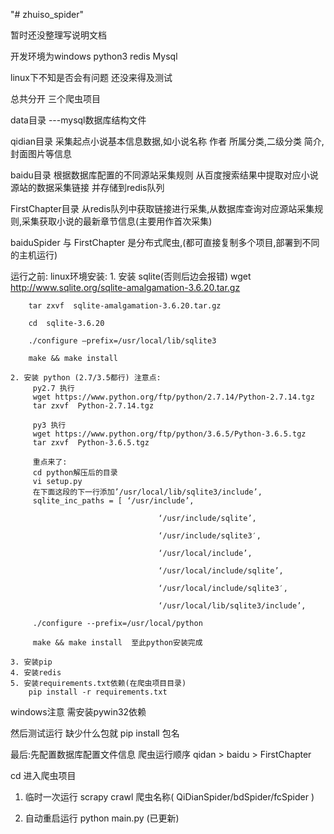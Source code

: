 "# zhuiso_spider"

暂时还没整理写说明文档

开发环境为windows python3 redis Mysql

linux下不知是否会有问题  还没来得及测试

总共分开 三个爬虫项目

data目录 ---mysql数据库结构文件

qidian目录 采集起点小说基本信息数据,如小说名称 作者 所属分类,二级分类 简介,封面图片等信息

baidu目录 根据数据库配置的不同源站采集规则 从百度搜索结果中提取对应小说源站的数据采集链接 并存储到redis队列

FirstChapter目录 从redis队列中获取链接进行采集,从数据库查询对应源站采集规则,采集获取小说的最新章节信息(主要用作首次采集)

baiduSpider 与 FirstChapter 是分布式爬虫,(都可直接复制多个项目,部署到不同的主机运行)

运行之前:
linux环境安装:
    1. 安装 sqlite(否则后边会报错)
        wget http://www.sqlite.org/sqlite-amalgamation-3.6.20.tar.gz

        tar zxvf  sqlite-amalgamation-3.6.20.tar.gz

        cd  sqlite-3.6.20

        ./configure –prefix=/usr/local/lib/sqlite3

        make && make install

    2. 安装 python (2.7/3.5都行) 注意点:
         py2.7 执行
         wget https://www.python.org/ftp/python/2.7.14/Python-2.7.14.tgz
         tar zxvf  Python-2.7.14.tgz

         py3 执行
         wget https://www.python.org/ftp/python/3.6.5/Python-3.6.5.tgz
         tar zxvf  Python-3.6.5.tgz

         重点来了:
         cd python解压后的目录
         vi setup.py
         在下面这段的下一行添加’/usr/local/lib/sqlite3/include’,
         sqlite_inc_paths = [ ‘/usr/include’,

                                     ‘/usr/include/sqlite’,

                                     ‘/usr/include/sqlite3′,

                                     ‘/usr/local/include’,

                                     ‘/usr/local/include/sqlite’,

                                     ‘/usr/local/include/sqlite3′,

                                     ‘/usr/local/lib/sqlite3/include’,

         ./configure --prefix=/usr/local/python

         make && make install  至此python安装完成

    3. 安装pip
    4. 安装redis
    5. 安装requirements.txt依赖(在爬虫项目目录)
        pip install -r requirements.txt

windows注意 需安装pywin32依赖

然后测试运行
缺少什么包就 pip install 包名

最后:先配置数据库配置文件信息
爬虫运行顺序 qidan > baidu > FirstChapter

cd 进入爬虫项目

1. 临时一次运行  scrapy crawl 爬虫名称( QiDianSpider/bdSpider/fcSpider )

2. 自动重启运行  python main.py (已更新)
